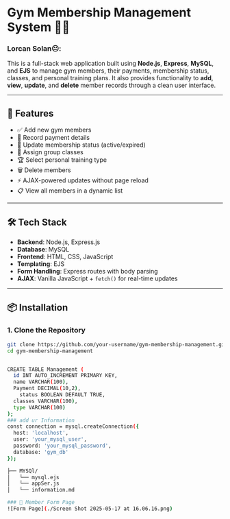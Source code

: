 # Gym Membership Management System 🏋️‍♂️
### Lorcan Solan😐:

This is a full-stack web application built using **Node.js**, **Express**, **MySQL**, and **EJS** to manage gym members, their payments, membership status, classes, and personal training plans. It also provides functionality to **add**, **view**, **update**, and **delete** member records through a clean user interface.

---

## 🧩 Features

- ✅ Add new gym members
- 🧾 Record payment details
- 🔁 Update membership status (active/expired)
- 👥 Assign group classes
- 🏆 Select personal training type
- 🗑️ Delete members
- ⚡ AJAX-powered updates without page reload
- 📋 View all members in a dynamic list

---

## 🛠️ Tech Stack

- **Backend**: Node.js, Express.js
- **Database**: MySQL
- **Frontend**: HTML, CSS, JavaScript
- **Templating**: EJS
- **Form Handling**: Express routes with body parsing
- **AJAX**: Vanilla JavaScript + `fetch()` for real-time updates

---

## 📦 Installation

### 1. Clone the Repository

```bash
git clone https://github.com/your-username/gym-membership-management.git
cd gym-membership-management


CREATE TABLE Management (
  id INT AUTO_INCREMENT PRIMARY KEY,
  name VARCHAR(100),
  Payment DECIMAL(10,2),
    status BOOLEAN DEFAULT TRUE,
  classes VARCHAR(100),
  type VARCHAR(100)
);
### add ur Information
const connection = mysql.createConnection({
  host: 'localhost',
  user: 'your_mysql_user',
  password: 'your_mysql_password',
  database: 'gym_db'
});

├── MYSQl/
│   └── mysql.ejs           
│   └── appSer.js     
│   └── information.md          

### 🧾 Member Form Page
![Form Page](./Screen Shot 2025-05-17 at 16.06.16.png)
